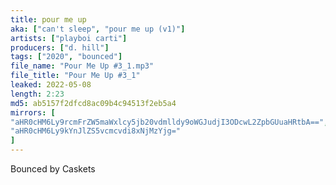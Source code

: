 ```yaml
---
title: pour me up
aka: ["can't sleep", "pour me up (v1)"]
artists: ["playboi carti"]
producers: ["d. hill"]
tags: ["2020", "bounced"]
file_name: "Pour Me Up #3_1.mp3"
file_title: "Pour Me Up #3_1"
leaked: 2022-05-08
length: 2:23
md5: ab5157f2dfcd8ac09b4c94513f2eb5a4
mirrors: [
"aHR0cHM6Ly9rcmFrZW5maWxlcy5jb20vdmlldy9oWGJudjI3ODcwL2ZpbGUuaHRtbA==",
"aHR0cHM6Ly9kYnJlZS5vcmcvdi8xNjMzYjg="
]
---
```

Bounced by Caskets
